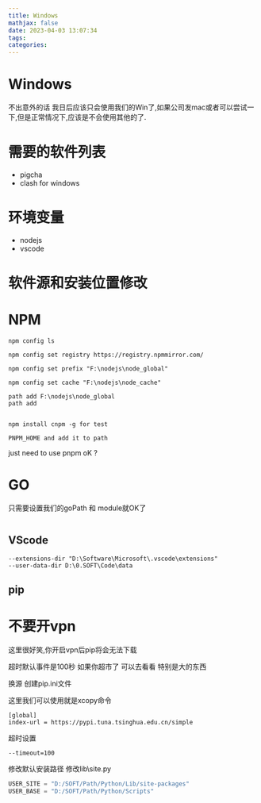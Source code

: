 ```yaml
---
title: Windows
mathjax: false
date: 2023-04-03 13:07:34
tags:
categories:
---
```


# Windows

不出意外的话 我日后应该只会使用我们的Win了,如果公司发mac或者可以尝试一下,但是正常情况下,应该是不会使用其他的了.



# 需要的软件列表

* pigcha
* clash for windows

# 环境变量

* nodejs
* vscode



# 软件源和安装位置修改



# NPM

```shell
npm config ls

npm config set registry https://registry.npmmirror.com/

npm config set prefix "F:\nodejs\node_global"

npm config set cache "F:\nodejs\node_cache"   

path add F:\nodejs\node_global
path add 


npm install cnpm -g for test

PNPM_HOME and add it to path
```

just need to use pnpm oK ?



# GO

只需要设置我们的goPath 和 module就OK了

```

```



## VScode

```
--extensions-dir "D:\Software\Microsoft\.vscode\extensions"
--user-data-dir D:\0.SOFT\Code\data
```





## pip

# 不要开vpn

这里很好笑,你开启vpn后pip将会无法下载



超时默认事件是100秒 如果你超市了 可以去看看 特别是大的东西



换源 创建pip.ini文件 

这里我们可以使用就是xcopy命令



```shell
[global]
index-url = https://pypi.tuna.tsinghua.edu.cn/simple
```

超时设置

```
--timeout=100 
```

修改默认安装路径 修改lib\site.py

```python
USER_SITE = "D:/SOFT/Path/Python/Lib/site-packages"
USER_BASE = "D:/SOFT/Path/Python/Scripts"
```

